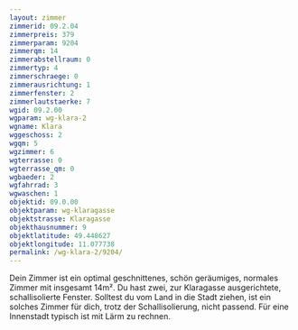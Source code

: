 ```yaml
---
layout: zimmer
zimmerid: 09.2.04
zimmerpreis: 379
zimmerparam: 9204
zimmerqm: 14
zimmerabstellraum: 0
zimmertyp: 4
zimmerschraege: 0
zimmerausrichtung: 1
zimmerfenster: 2
zimmerlautstaerke: 7
wgid: 09.2.00
wgparam: wg-klara-2
wgname: Klara
wggeschoss: 2
wgqm: 5
wgzimmer: 6
wgterrasse: 0
wgterrasse_qm: 0
wgbaeder: 2
wgfahrrad: 3
wgwaschen: 1
objektid: 09.0.00
objektparam: wg-klaragasse
objektstrasse: Klaragasse
objekthausnummer: 9
objektlatitude: 49.448627
objektlongitude: 11.077738
permalink: /wg-klara-2/9204/  
---
```

Dein Zimmer ist ein optimal geschnittenes, schön geräumiges, normales Zimmer mit insgesamt 14m². Du hast zwei, zur Klaragasse ausgerichtete, schallisolierte Fenster. Solltest du vom Land in die Stadt ziehen, ist ein solches Zimmer für dich, trotz der Schallisolierung, nicht passend. Für eine Innenstadt typisch ist mit Lärm zu rechnen. 
